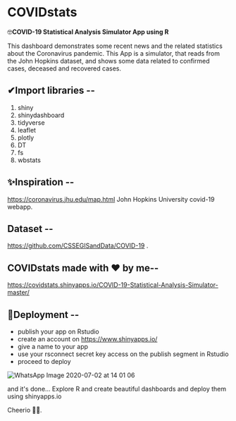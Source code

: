 # COVIDstats
🤓**COVID-19 Statistical Analysis Simulator App using R** 

This dashboard demonstrates some recent news and the related statistics about the Coronavirus pandemic. This App is a simulator, that reads from the John Hopkins dataset, and shows some data related to confirmed cases, deceased and recovered cases.

## ✔Import libraries --
  1. shiny
  2. shinydashboard
  3. tidyverse
  4. leaflet
  5. plotly
  6. DT
  7. fs
  8. wbstats

## ✨Inspiration --
  https://coronavirus.jhu.edu/map.html John Hopkins University covid-19 webapp.
  
## Dataset --
  https://github.com/CSSEGISandData/COVID-19 .
  
## **COVIDstats** made with ❤ by me--

  https://covidstats.shinyapps.io/COVID-19-Statistical-Analysis-Simulator-master/
  
  
## 🚀Deployment --

  - publish your app on Rstudio
  - create an account on https://www.shinyapps.io/
  - give a name to your app
  - use your rsconnect secret key access on the publish segment in Rstudio 
  - proceed to deploy
  
  
  ![WhatsApp Image 2020-07-02 at 14 01 06](https://user-images.githubusercontent.com/51860224/86337422-b8bc6400-bc6e-11ea-83cc-3e7419258945.jpeg)

  
 
 and it's done... Explore R and create beautiful dashboards and deploy them using shinyapps.io 
 
 
 Cheerio 🙋‍♀️.
 
  
  
 
